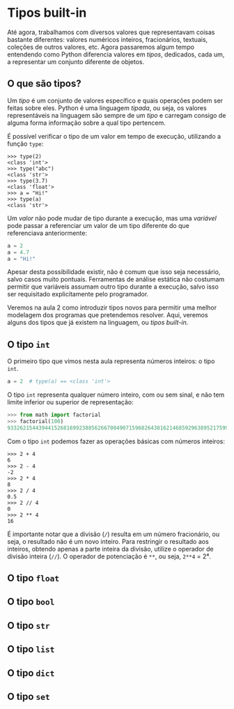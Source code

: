 Tipos built-in
==============

Até agora, trabalhamos com diversos valores que representavam coisas bastante
diferentes: valores numéricos inteiros, fracionários, textuais, coleções de
outros valores, etc. Agora passaremos algum tempo entendendo como Python
diferencia valores em _tipos_, dedicados, cada um, a representar um conjunto
diferente de objetos.


O que são tipos?
----------------

Um _tipo_ é um conjunto de valores específico e quais operações podem ser
feitas sobre eles. Python é uma linguagem _tipada_, ou seja, os valores
representáveis na linguagem são sempre de um _tipo_ e carregam consigo de
alguma forma informação sobre a qual tipo pertencem.

É possível verificar o tipo de um valor em tempo de execução, utilizando a
função `type`:

```
>>> type(2)
<class 'int'>
>>> type("abc")
<class 'str'>
>>> type(3.7)
<class 'float'>
>>> a = "Hi!"
>>> type(a)
<class 'str'>
```

Um _valor_ não pode mudar
de tipo durante a execução, mas uma _variável_ pode passar a referenciar um
valor de um tipo diferente do que referenciava anteriormente:

```python
a = 2
a = 4.7
a = "Hi!"
```

Apesar desta possibilidade existir, não é comum que isso seja necessário, salvo
casos muito pontuais. Ferramentas de análise estática não costumam permitir que
variáveis assumam outro tipo durante a execução, salvo isso ser requisitado
explicitamente pelo programador.

Veremos na aula 2 como introduzir tipos novos para permitir uma melhor
modelagem dos programas que pretendemos resolver. Aqui, veremos alguns dos
tipos que já existem na linguagem, ou _tipos built-in_.


O tipo `int`
------------

O primeiro tipo que vimos nesta aula representa números inteiros: o tipo `int`.

```python
a = 2  # type(a) == <class 'int'>
```

O tipo `int` representa qualquer número inteiro, com ou sem sinal, e não tem
limite inferior ou superior de representação:


```python
>>> from math import factorial
>>> factorial(100)
93326215443944152681699238856266700490715968264381621468592963895217599993229915608941463976156518286253697920827223758251185210916864000000000000000000000000
```

Com o tipo `int` podemos fazer as operações básicas com números inteiros:

```
>>> 2 + 4
6
>>> 2 - 4
-2
>>> 2 * 4
8
>>> 2 / 4
0.5
>>> 2 // 4
0
>>> 2 ** 4
16
```

É importante notar que a divisão (`/`) resulta em um número fracionário, ou
seja, o resultado não é um novo inteiro. Para restringir o resultado aos
inteiros, obtendo apenas a parte inteira da divisão, utilize o operador de
divisão inteira (`//`). O operador de potenciação é `**`, ou seja, `2**4` = 2⁴.


O tipo `float`
--------------


O tipo `bool`
--------------


O tipo `str`
--------------


O tipo `list`
--------------


O tipo `dict`
--------------


O tipo `set`
--------------
